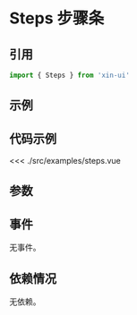 # Steps 步骤条

## 引用
```js
import { Steps } from 'xin-ui'
```

## 示例
<example-steps/>

## 代码示例
<<< ./src/examples/steps.vue

## 参数

## 事件

无事件。

## 依赖情况

无依赖。






